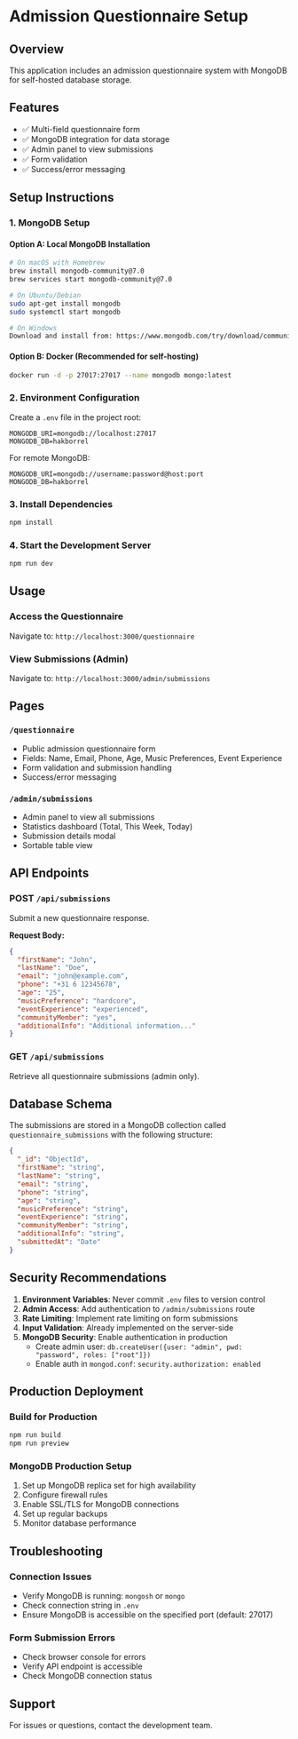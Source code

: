 # Admission Questionnaire Setup

## Overview
This application includes an admission questionnaire system with MongoDB for self-hosted database storage.

## Features
- ✅ Multi-field questionnaire form
- ✅ MongoDB integration for data storage
- ✅ Admin panel to view submissions
- ✅ Form validation
- ✅ Success/error messaging

## Setup Instructions

### 1. MongoDB Setup

#### Option A: Local MongoDB Installation
```bash
# On macOS with Homebrew
brew install mongodb-community@7.0
brew services start mongodb-community@7.0

# On Ubuntu/Debian
sudo apt-get install mongodb
sudo systemctl start mongodb

# On Windows
Download and install from: https://www.mongodb.com/try/download/community
```

#### Option B: Docker (Recommended for self-hosting)
```bash
docker run -d -p 27017:27017 --name mongodb mongo:latest
```

### 2. Environment Configuration

Create a `.env` file in the project root:

```env
MONGODB_URI=mongodb://localhost:27017
MONGODB_DB=hakborrel
```

For remote MongoDB:
```env
MONGODB_URI=mongodb://username:password@host:port
MONGODB_DB=hakborrel
```

### 3. Install Dependencies
```bash
npm install
```

### 4. Start the Development Server
```bash
npm run dev
```

## Usage

### Access the Questionnaire
Navigate to: `http://localhost:3000/questionnaire`

### View Submissions (Admin)
Navigate to: `http://localhost:3000/admin/submissions`

## Pages

### `/questionnaire`
- Public admission questionnaire form
- Fields: Name, Email, Phone, Age, Music Preferences, Event Experience
- Form validation and submission handling
- Success/error messaging

### `/admin/submissions`
- Admin panel to view all submissions
- Statistics dashboard (Total, This Week, Today)
- Submission details modal
- Sortable table view

## API Endpoints

### POST `/api/submissions`
Submit a new questionnaire response.

**Request Body:**
```json
{
  "firstName": "John",
  "lastName": "Doe",
  "email": "john@example.com",
  "phone": "+31 6 12345678",
  "age": "25",
  "musicPreference": "hardcore",
  "eventExperience": "experienced",
  "communityMember": "yes",
  "additionalInfo": "Additional information..."
}
```

### GET `/api/submissions`
Retrieve all questionnaire submissions (admin only).

## Database Schema

The submissions are stored in a MongoDB collection called `questionnaire_submissions` with the following structure:

```json
{
  "_id": "ObjectId",
  "firstName": "string",
  "lastName": "string",
  "email": "string",
  "phone": "string",
  "age": "string",
  "musicPreference": "string",
  "eventExperience": "string",
  "communityMember": "string",
  "additionalInfo": "string",
  "submittedAt": "Date"
}
```

## Security Recommendations

1. **Environment Variables**: Never commit `.env` files to version control
2. **Admin Access**: Add authentication to `/admin/submissions` route
3. **Rate Limiting**: Implement rate limiting on form submissions
4. **Input Validation**: Already implemented on the server-side
5. **MongoDB Security**: Enable authentication in production
   - Create admin user: `db.createUser({user: "admin", pwd: "password", roles: ["root"]})`
   - Enable auth in `mongod.conf`: `security.authorization: enabled`

## Production Deployment

### Build for Production
```bash
npm run build
npm run preview
```

### MongoDB Production Setup
1. Set up MongoDB replica set for high availability
2. Configure firewall rules
3. Enable SSL/TLS for MongoDB connections
4. Set up regular backups
5. Monitor database performance

## Troubleshooting

### Connection Issues
- Verify MongoDB is running: `mongosh` or `mongo`
- Check connection string in `.env`
- Ensure MongoDB is accessible on the specified port (default: 27017)

### Form Submission Errors
- Check browser console for errors
- Verify API endpoint is accessible
- Check MongoDB connection status

## Support
For issues or questions, contact the development team.

